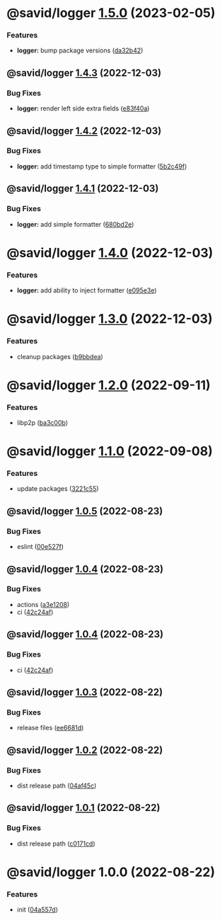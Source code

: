 # @savid/logger [1.5.0](https://github.com/savid/packages/compare/@savid/logger@1.4.3...@savid/logger@1.5.0) (2023-02-05)


### Features

* **logger:** bump package versions ([da32b42](https://github.com/savid/packages/commit/da32b424f635483e00be5cb8da2648329a04d601))

## @savid/logger [1.4.3](https://github.com/savid/packages/compare/@savid/logger@1.4.2...@savid/logger@1.4.3) (2022-12-03)


### Bug Fixes

* **logger:** render left side extra fields ([e83f40a](https://github.com/savid/packages/commit/e83f40a332bfbc70733f8d56322ed70be99f92ef))

## @savid/logger [1.4.2](https://github.com/savid/packages/compare/@savid/logger@1.4.1...@savid/logger@1.4.2) (2022-12-03)


### Bug Fixes

* **logger:** add timestamp type to simple formatter ([5b2c49f](https://github.com/savid/packages/commit/5b2c49fe06437b069c52ee1db5e0071a2775a7ae))

## @savid/logger [1.4.1](https://github.com/savid/packages/compare/@savid/logger@1.4.0...@savid/logger@1.4.1) (2022-12-03)


### Bug Fixes

* **logger:** add simple formatter ([680bd2e](https://github.com/savid/packages/commit/680bd2e6d8cb74dd4390b9d5165c5e863bc536e7))

# @savid/logger [1.4.0](https://github.com/savid/packages/compare/@savid/logger@1.3.0...@savid/logger@1.4.0) (2022-12-03)


### Features

* **logger:** add ability to inject formatter ([e095e3e](https://github.com/savid/packages/commit/e095e3e9e943e8a8837922c006b62320b9061343))

# @savid/logger [1.3.0](https://github.com/savid/packages/compare/@savid/logger@1.2.0...@savid/logger@1.3.0) (2022-12-03)


### Features

* cleanup packages ([b9bbdea](https://github.com/savid/packages/commit/b9bbdeaf06102585d2c7246bfce31145e88e962d))

# @savid/logger [1.2.0](https://github.com/savid/packages/compare/@savid/logger@1.1.0...@savid/logger@1.2.0) (2022-09-11)


### Features

* libp2p ([ba3c00b](https://github.com/savid/packages/commit/ba3c00b68fb7d6d27045f819fb0b64c3f2ab52a1))

# @savid/logger [1.1.0](https://github.com/savid/packages/compare/@savid/logger@1.0.5...@savid/logger@1.1.0) (2022-09-08)


### Features

* update packages ([3221c55](https://github.com/savid/packages/commit/3221c5549fbed06055176876cd4fe20d099b4ce3))

## @savid/logger [1.0.5](https://github.com/savid/packages/compare/@savid/logger@1.0.4...@savid/logger@1.0.5) (2022-08-23)


### Bug Fixes

* eslint ([00e527f](https://github.com/savid/packages/commit/00e527f983d4fbe6e06e6920c16d4e9e3dc58574))

## @savid/logger [1.0.4](https://github.com/savid/packages/compare/@savid/logger@1.0.3...@savid/logger@1.0.4) (2022-08-23)


### Bug Fixes

* actions ([a3e1208](https://github.com/savid/packages/commit/a3e1208b1a432feefe1761384b9160d570603aba))
* ci ([42c24af](https://github.com/savid/packages/commit/42c24afe5bd8cf879528c4959bffc51c9c8cf166))

## @savid/logger [1.0.4](https://github.com/savid/packages/compare/@savid/logger@1.0.3...@savid/logger@1.0.4) (2022-08-23)


### Bug Fixes

* ci ([42c24af](https://github.com/savid/packages/commit/42c24afe5bd8cf879528c4959bffc51c9c8cf166))

## @savid/logger [1.0.3](https://github.com/savid/packages/compare/@savid/logger@1.0.2...@savid/logger@1.0.3) (2022-08-22)


### Bug Fixes

* release files ([ee6681d](https://github.com/savid/packages/commit/ee6681d7c68570b31fc832ff0023c8f278386cb2))

## @savid/logger [1.0.2](https://github.com/savid/packages/compare/@savid/logger@1.0.1...@savid/logger@1.0.2) (2022-08-22)


### Bug Fixes

* dist release path ([04af45c](https://github.com/savid/packages/commit/04af45cd96c77cf9f97bc1671949838f2c95eb7a))

## @savid/logger [1.0.1](https://github.com/savid/packages/compare/@savid/logger@1.0.0...@savid/logger@1.0.1) (2022-08-22)


### Bug Fixes

* dist release path ([c0171cd](https://github.com/savid/packages/commit/c0171cdf2d5392abb7861f65336c326e0d8bb981))

# @savid/logger 1.0.0 (2022-08-22)


### Features

* init ([04a557d](https://github.com/savid/packages/commit/04a557d11c29484a98767bc677348f72f38986e6))
